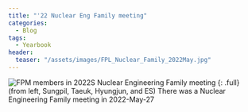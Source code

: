 ```yaml
---
title: "'22 Nuclear Eng Family meeting"
categories:
  - Blog
tags:
  - Yearbook
header:
  teaser: "/assets/images/FPL_Nuclear_Family_2022May.jpg"
---
```


![FPM members in 2022S Nuclear Engineering Family meeting]({{site.url}}/assets/images/FPL_Nuclear_Family_2022May.jpg)
{: .full}
(from left, Sungpil, Taeuk, Hyungjun, and ES)
There was a Nuclear Engineering Family meeting in 2022-May-27
